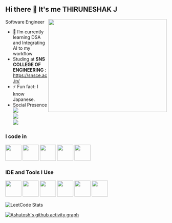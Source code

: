 ## Hi there 👋 It's me THIRUNESHAK J

Software Engineer 
<img align="right" width="370" height="290" src="https://i.pinimg.com/originals/47/f0/34/47f0342cec72b800463bf003eac1257e.gif">
- 🌱 I’m currently learning DSA and Integrating AI to my workflow
- Studing at **SNS COLLEGE OF ENGINEERING** : https://snsce.ac.in/
- ⚡ Fun fact: I know Japanese.
- Social Presence
<br /> [<img src="https://img.shields.io/badge/Twitter-1DA1F2?style=for-the-badge&logo=twitter&logoColor=white" />](https://twitter.com/JBettlin?t=qQrxFXt-AKtbEkdfVa77iA&s=09) <br /> [<img src="https://img.shields.io/badge/LinkedIn-0077B5?style=for-the-badge&logo=linkedin&logoColor=white" />](https://www.linkedin.com/in/jude-bettlin-a-) <br/> [<img src="https://img.shields.io/badge/instagram-d62976?style=for-the-badge&logo=instagram&logoColor=white" />](https://www.instagram.com/invites/contact/?utm_source=ig_contact_invite&utm_medium=copy_link&utm_content=bgvuh2t)

### I code in
<img height="50" width="50" src="https://img.icons8.com/color/48/000000/python.png" /> <img height="50" width="50" src="https://img.icons8.com/color/48/000000/c-programming.png" /> <img height="50" width="50" src="https://img.icons8.com/color/48/000000/java-coffee-cup-logo.png" /> <img height="50" width="50" src="https://img.icons8.com/color/48/000000/mysql-logo.png"/> <img height="50" width="50" src="https://img.icons8.com/color/48/000000/mongodb.png"/>

### IDE and Tools I Use
<img height="50" width="50" src="https://img.icons8.com/color/48/000000/visual-studio-code-2019.png"/> <img height="50" width="50" src="https://img.icons8.com/color/48/000000/pycharm.png"/> <img height="50" width="50" src="https://img.icons8.com/color/50/000000/git.png"/> <img height="50" width="50" src="https://img.icons8.com/dusk/64/000000/anaconda.png"/> <img height="50" src="https://img.icons8.com/officel/480/null/java-eclipse.png"/> <img height="50" src="https://img.icons8.com/color/480/null/notion--v1.png" />

![LeetCode Stats](https://leetcard.jacoblin.cool/judebettlin?theme=dark&font=Rhodium%20Libre&ext=heatmap)

[![Ashutosh's github activity graph](https://github-readme-activity-graph.vercel.app/graph?username=JUDE-BETTLIN-A&bg_color=171617&color=fafafa&line=13ec49&point=fbefef&area=true&hide_border=true)](https://github.com/ashutosh00710/github-readme-activity-graph)

